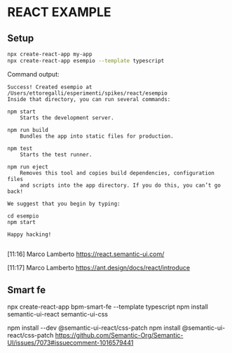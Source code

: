 # REACT EXAMPLE

## Setup

```bash
npx create-react-app my-app
npx create-react-app esempio --template typescript
```

Command output:

    Success! Created esempio at /Users/ettoregalli/esperimenti/spikes/react/esempio
    Inside that directory, you can run several commands:

    npm start
        Starts the development server.

    npm run build
        Bundles the app into static files for production.

    npm test
        Starts the test runner.

    npm run eject
        Removes this tool and copies build dependencies, configuration files
        and scripts into the app directory. If you do this, you can’t go back!

    We suggest that you begin by typing:

    cd esempio
    npm start

    Happy hacking!


##
[11:16] Marco Lamberto
https://react.semantic-ui.com/

[11:17] Marco Lamberto
https://ant.design/docs/react/introduce



## Smart fe

npx create-react-app bpm-smart-fe --template typescript
npm install semantic-ui-react semantic-ui-css

npm install --dev @semantic-ui-react/css-patch
npm install @semantic-ui-react/css-patch
https://github.com/Semantic-Org/Semantic-UI/issues/7073#issuecomment-1016579441

